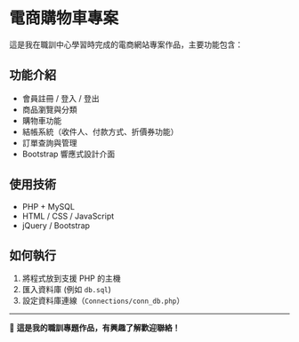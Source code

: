 # 電商購物車專案

這是我在職訓中心學習時完成的電商網站專案作品，主要功能包含：

## 功能介紹
- 會員註冊 / 登入 / 登出
- 商品瀏覽與分類
- 購物車功能
- 結帳系統（收件人、付款方式、折價券功能）
- 訂單查詢與管理
- Bootstrap 響應式設計介面

## 使用技術
- PHP + MySQL
- HTML / CSS / JavaScript
- jQuery / Bootstrap

## 如何執行
1. 將程式放到支援 PHP 的主機
2. 匯入資料庫 (例如 `db.sql`)
3. 設定資料庫連線（`Connections/conn_db.php`）

---

👋 **這是我的職訓專題作品，有興趣了解歡迎聯絡！**
